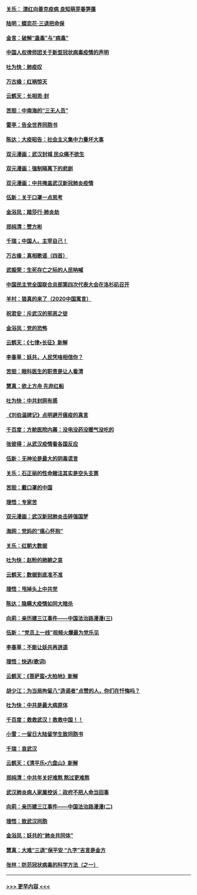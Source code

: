 #### [关乐： 漂红向善克疫病 良知萌芽春笋蓬](../pages/nsc993/n11865710.md?t=02132211) 
#### [陆明：蝶恋花‧三退把命保](../pages/nsc993/n11865673.md?t=02132211) 
#### [金言：破解“蛊毒”与“病毒”](../pages/nsc993/n11864103.md?t=02132211) 
#### [中国人权律师团关于新型冠状病毒疫情的声明](../pages/nsc993/n11864249.md?t=02132211) 
#### [吐为快：肺疫叹](../pages/nsc993/n11864027.md?t=02132211) 
#### [万古缘：红祸惊天](../pages/nsc993/n11864079.md?t=02132211) 
#### [云鹤天：长相思‧封](../pages/nsc993/n11864006.md?t=02132211) 
#### [苦胆：中南海的“三无人员”](../pages/nsc993/n11862997.md?t=02132211) 
#### [雷亭：告全世界同胞书](../pages/nsc993/n11862572.md?t=02132211) 
#### [陈达：大疫昭告：社会主义集中力量坏大事](../pages/nsc993/n11859419.md?t=02132211) 
#### [双元漫画：武汉封城 民众痛不欲生](../pages/nsc993/n11859287.md?t=02132211) 
#### [双元漫画：强制隔离下的悲剧](../pages/nsc993/n11859244.md?t=02132211) 
#### [双元漫画：中共掩盖武汉新冠肺炎疫情](../pages/nsc993/n11858249.md?t=02132211) 
#### [伍新：关于口罩一点思考](../pages/nsc993/n11859195.md?t=02132211) 
#### [金浴凤：踏莎行‧肺炎劫](../pages/nsc993/n11858227.md?t=02132211) 
#### [郑纯清：赞方彬](../pages/nsc993/n11856803.md?t=02132211) 
#### [千瑞；中国人，主宰自己！](../pages/nsc993/n11856793.md?t=02132211) 
#### [万古缘：真相歌谣（四首）](../pages/nsc993/n11856263.md?t=02132211) 
#### [武振荣：生死存亡之际的人民呐喊](../pages/nsc993/n11856256.md?t=02132211) 
#### [中国民主党全国联合总部第四次代表大会在洛杉矶召开](../pages/nsc993/n11856344.md?t=02132211) 
#### [羊村：狼真的来了（2020中国寓言）](../pages/nsc993/n11856229.md?t=02132211) 
#### [祝君安：斥武汉的邪恶之徒](../pages/nsc993/n11855861.md?t=02132211) 
#### [金浴凤：党的恐怖](../pages/nsc993/n11855849.md?t=02132211) 
#### [云鹤天：《七律▪长征》新解](../pages/nsc993/n11855479.md?t=02132211) 
#### [李春草：妖共，人民凭啥相信你？](../pages/nsc993/n11855196.md?t=02132211) 
#### [苦胆：眼科医生的职责是让人看清](../pages/nsc993/n11853840.md?t=02132211) 
#### [慧真：欲上方舟 先弃红船](../pages/nsc993/n11853483.md?t=02132211) 
#### [吐为快：中共封网有感](../pages/nsc993/n11852575.md?t=02132211) 
#### [《刘伯温碑记》点明避开瘟疫的真言](../pages/nsc993/n11852128.md?t=02132211) 
#### [千百度：方舱医院内幕：没电没药没暖气没吃的](../pages/nsc993/n11850211.md?t=02132211) 
#### [张彼得：从武汉疫情看各国反应](../pages/nsc993/n11850102.md?t=02132211) 
#### [伍新：无神论是最大的阴毒谎言](../pages/nsc993/n11846129.md?t=02132211) 
#### [关乐：石正丽的性命赌注其实是空头支票](../pages/nsc993/n11846109.md?t=02132211) 
#### [苦胆：戴口罩的中国](../pages/nsc993/n11845576.md?t=02132211) 
#### [理悟：专家苦](../pages/nsc993/n11845564.md?t=02132211) 
#### [双元漫画：武汉新冠肺炎击碎强国梦](../pages/nsc993/n11843320.md?t=02132211) 
#### [海网：党妈的“瘟心怀抱”](../pages/nsc993/n11840740.md?t=02132211) 
#### [关乐：红朝大数据](../pages/nsc993/n11840675.md?t=02132211) 
#### [吐为快：赵粉的肺腑之哀](../pages/nsc993/n11840618.md?t=02132211) 
#### [云鹤天：数据到底准不准](../pages/nsc993/n11840325.md?t=02132211) 
#### [理悟：甩掉头上中共党](../pages/nsc993/n11838826.md?t=02132211) 
#### [陈达：隐瞒大疫情如同大暗杀](../pages/nsc993/n11838771.md?t=02132211) 
#### [向莉：亲历建三江事件——中国法治路漫漫(三)](../pages/nsc993/n11831825.md?t=02132211) 
#### [伍新：“党员上一线”视频火爆最为党乐见](../pages/nsc993/n11838200.md?t=02132211) 
#### [李春草：不能让妖共再逍遥](../pages/nsc993/n11838102.md?t=02132211) 
#### [理悟：快逃(歌词)](../pages/nsc993/n11838083.md?t=02132211) 
#### [云鹤天：《菩萨蛮▪大柏地》新解](../pages/nsc993/n11838059.md?t=02132211) 
#### [胡少江：为当局拘留八“造谣者”点赞的人，你们在忏悔吗？](../pages/nsc993/n11836801.md?t=02132211) 
#### [吐为快：中共是最大病原体](../pages/nsc993/n11836748.md?t=02132211) 
#### [千百度：救救武汉！救救中国！！](../pages/nsc993/n11836145.md?t=02132211) 
#### [小雪：一留日大陆留学生致同胞书](../pages/nsc993/n11834624.md?t=02132211) 
#### [千瑞：哀武汉](../pages/nsc993/n11833647.md?t=02132211) 
#### [云鹤天：《清平乐▪六盘山》新解](../pages/nsc993/n11833611.md?t=02132211) 
#### [郑纯清：中共年关好难熬 熬过更难熬](../pages/nsc993/n11833489.md?t=02132211) 
#### [武汉肺炎病人家属控诉：政府不把人命当回事](../pages/nsc993/n11833205.md?t=02132211) 
#### [向莉：亲历建三江事件——中国法治路漫漫(二)](../pages/nsc993/n11829102.md?t=02132211) 
#### [理悟：致武汉同胞](../pages/nsc993/n11831522.md?t=02132211) 
#### [金浴凤：妖共的“肺炎共同体”](../pages/nsc993/n11829448.md?t=02132211) 
#### [慧真：大难“三退”保平安 “九字”吉言是金方](../pages/nsc993/n11829501.md?t=02132211) 
#### [张林：防范冠状病毒的科学方法（之一）](../pages/nsc993/n11828618.md?t=02132211) 

----
#### [ >>> 更早内容 <<< ](../indexes/nsc993-earlier.md)
